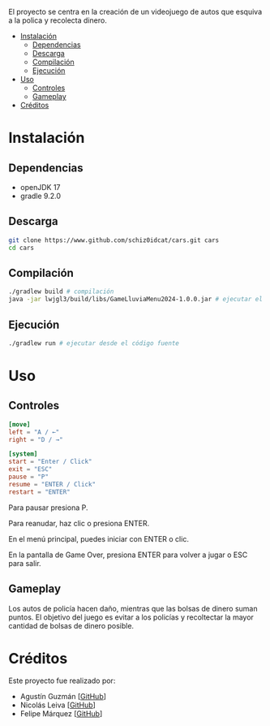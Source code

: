 El proyecto se centra en la creación de un videojuego de autos que esquiva a la polica y recolecta dinero.

* [Instalación](#Instalación)
    * [Dependencias](#Dependencias)
    * [Descarga](#Descarga)
    * [Compilación](#Compilación)
    * [Ejecución](#Ejecución)
* [Uso](#Uso)
    * [Controles](#Controles)
    * [Gameplay](#Gameplay)
* [Créditos](#Créditos)

# Instalación
## Dependencias
- openJDK 17
- gradle 9.2.0

## Descarga
```bash
git clone https://www.github.com/schiz0idcat/cars.git cars
cd cars
```

## Compilación
```bash
./gradlew build # compilación
java -jar lwjgl3/build/libs/GameLluviaMenu2024-1.0.0.jar # ejecutar el .jar
```

## Ejecución
```bash
./gradlew run # ejecutar desde el código fuente
```

# Uso
## Controles
```toml
[move]
left = "A / ←"
right = "D / →"

[system]
start = "Enter / Click"
exit = "ESC"
pause = "P"
resume = "ENTER / Click"
restart = "ENTER"

```
Para pausar presiona P.

Para reanudar, haz clic o presiona ENTER.

En el menú principal, puedes iniciar con ENTER o clic.

En la pantalla de Game Over, presiona ENTER para volver a jugar o ESC para salir.

## Gameplay
Los autos de policía hacen daño, mientras que las bolsas de dinero suman puntos.
El objetivo del juego es evitar a los policías y recoltectar la mayor cantidad de bolsas de dinero posible.

# Créditos
Este proyecto fue realizado por:
- Agustín Guzmán [[GitHub](https://github.com/Schiz0idCat)]
- Nicolás Leiva [[GitHub](https://github.com/nico0417)]
- Felipe Márquez [[GitHub](https://github.com/fmarquezmu)]

